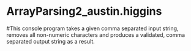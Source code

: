 # ArrayParsing2_austin.higgins
#This console program takes a given comma separated input string, removes all non-numeric characters and produces a validated, comma separated output string as a result.
